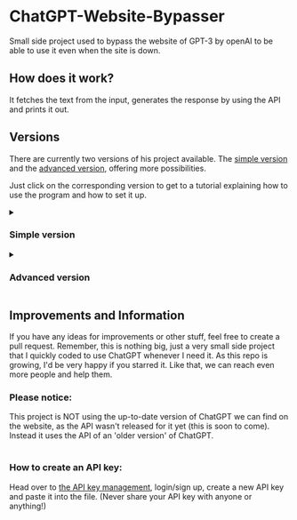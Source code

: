 # ChatGPT-Website-Bypasser
Small side project used to bypass the website of GPT-3 by openAI to be able to use it even when the site is down. 
## How does it work?
It fetches the text from the input, generates the response by using the API and prints it out.
## Versions
There are currently two versions of his project available. The [simple version](#simple-version) and the [advanced version](#advanced-version), offering more possibilities.

Just click on the corresponding version to get to a tutorial explaining how to use the program and how to set it up.
<details> 
<!-- add open at the end of the tag to make it pre opened (future) -->
 <summary><h3>Simple version</h3></summary>
 For this version, we're only gonna use the main.py file in the 'Simple'-folder.
 
 #### Setup:
 1. Run ```pip install openai``` in your Terminal
 2. Replace the API key in line 24 with [your own API key](#how-to-create-an-api-key)
 3. Run main.py
</details>
<details>
 <summary><h3>Advanced version</h3></summary>
 1. Clone the repository
 3. cd to folder you cloned the repo into
 2. Run pip install /Advanced/requirents.txt (soon)
 4. Correct all the paths (marked in the file with comments) to the path you cloned the repo into
 5. Replace the API key in line with [your own API key](#how-to-create-an-api-key)
 6. Run /Advanced/advanced.py
</details>

## Improvements and Information
If you have any ideas for improvements or other stuff, feel free to create a pull request.
Remember, this is nothing big, just a very small side project that I quickly coded to use ChatGPT whenever I need it.
As this repo is growing, I'd be very happy if you starred it. Like that, we can reach even more people and help them. 
### Please notice:
This project is NOT using the up-to-date version of ChatGPT we can find on the website, as the API wasn't released for it yet (this is soon to come). Instead it uses the API of an 'older version' of ChatGPT.
#
### How to create an API key:
Head over to [the API key management](https://platform.openai.com/account/api-keys), login/sign up, create a new API key and paste it into the file. (Never share your API key with anyone or anything!)
